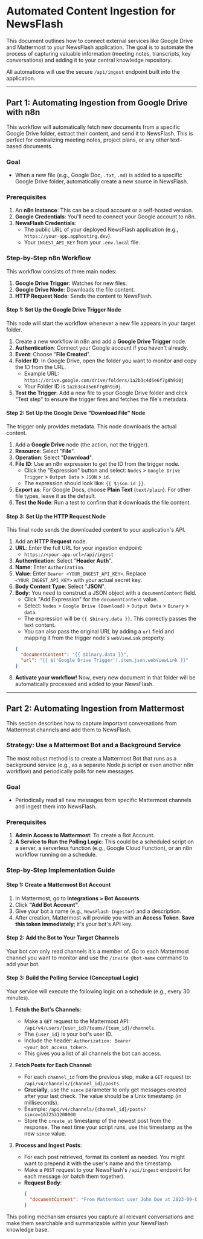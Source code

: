 
# Automated Content Ingestion for NewsFlash

This document outlines how to connect external services like Google Drive and Mattermost to your NewsFlash application. The goal is to automate the process of capturing valuable information (meeting notes, transcripts, key conversations) and adding it to your central knowledge repository.

All automations will use the secure `/api/ingest` endpoint built into the application.

---

## Part 1: Automating Ingestion from Google Drive with n8n

This workflow will automatically fetch new documents from a specific Google Drive folder, extract their content, and send it to NewsFlash. This is perfect for centralizing meeting notes, project plans, or any other text-based documents.

### **Goal**

- When a new file (e.g., Google Doc, `.txt`, `.md`) is added to a specific Google Drive folder, automatically create a new source in NewsFlash.

### **Prerequisites**

1.  An **n8n Instance**: This can be a cloud account or a self-hosted version.
2.  **Google Credentials**: You'll need to connect your Google account to n8n.
3.  **NewsFlash Credentials**:
    *   The public URL of your deployed NewsFlash application (e.g., `https://your-app.apphosting.dev`).
    *   Your `INGEST_API_KEY` from your `.env.local` file.

### **Step-by-Step n8n Workflow**

This workflow consists of three main nodes:

1.  **Google Drive Trigger**: Watches for new files.
2.  **Google Drive Node**: Downloads the file content.
3.  **HTTP Request Node**: Sends the content to NewsFlash.

#### **Step 1: Set Up the Google Drive Trigger Node**

This node will start the workflow whenever a new file appears in your target folder.

1.  Create a new workflow in n8n and add a **Google Drive Trigger** node.
2.  **Authentication**: Connect your Google account if you haven't already.
3.  **Event**: Choose "**File Created**".
4.  **Folder ID**: In Google Drive, open the folder you want to monitor and copy the ID from the URL.
    *   Example URL: `https://drive.google.com/drive/folders/1a2b3c4d5e6f7g8h9i0j`
    *   Your Folder ID is `1a2b3c4d5e6f7g8h9i0j`.
5.  **Test the Trigger**: Add a new file to your Google Drive folder and click "Test step" to ensure the trigger fires and fetches the file's metadata.

#### **Step 2: Set Up the Google Drive "Download File" Node**

The trigger only provides metadata. This node downloads the actual content.

1.  Add a **Google Drive** node (the action, not the trigger).
2.  **Resource**: Select "**File**".
3.  **Operation**: Select "**Download**".
4.  **File ID**: Use an n8n expression to get the ID from the trigger node.
    *   Click the "Expression" button and select: `Nodes` > `Google Drive Trigger` > `Output Data` > `JSON` > `id`.
    *   The expression should look like: `{{ $json.id }}`.
5.  **Export as**: For Google Docs, choose **Plain Text** (`text/plain`). For other file types, leave it as the default.
6.  **Test the Node**: Run a test to confirm that it downloads the file content.

#### **Step 3: Set Up the HTTP Request Node**

This final node sends the downloaded content to your application's API.

1.  Add an **HTTP Request** node.
2.  **URL**: Enter the full URL for your ingestion endpoint:
    *   `https://<your-app-url>/api/ingest`
3.  **Authentication**: Select "**Header Auth**".
4.  **Name**: Enter `Authorization`.
5.  **Value**: Enter `Bearer <YOUR_INGEST_API_KEY>`. Replace `<YOUR_INGEST_API_KEY>` with your actual secret key.
6.  **Body Content Type**: Select "**JSON**".
7.  **Body**: You need to construct a JSON object with a `documentContent` field.
    *   Click "Add Expression" for the `documentContent` value.
    *   Select: `Nodes` > `Google Drive (Download)` > `Output Data` > `Binary` > `data`.
    *   The expression will be `{{ $binary.data }}`. This correctly passes the text content.
    *   You can also pass the original URL by adding a `url` field and mapping it from the trigger node's `webViewLink` property.
    ```json
    {
      "documentContent": "{{ $binary.data }}",
      "url": "{{ $('Google Drive Trigger').item.json.webViewLink }}"
    }
    ```
8.  **Activate your workflow!** Now, every new document in that folder will be automatically processed and added to your NewsFlash.

---

## Part 2: Automating Ingestion from Mattermost

This section describes how to capture important conversations from Mattermost channels and add them to NewsFlash.

### **Strategy: Use a Mattermost Bot and a Background Service**

The most robust method is to create a Mattermost Bot that runs as a background service (e.g., as a separate Node.js script or even another n8n workflow) and periodically polls for new messages.

### **Goal**

- Periodically read all new messages from specific Mattermost channels and ingest them into NewsFlash.

### **Prerequisites**

1.  **Admin Access to Mattermost**: To create a Bot Account.
2.  **A Service to Run the Polling Logic**: This could be a scheduled script on a server, a serverless function (e.g., Google Cloud Function), or an n8n workflow running on a schedule.

### **Step-by-Step Implementation Guide**

#### **Step 1: Create a Mattermost Bot Account**

1.  In Mattermost, go to **Integrations > Bot Accounts**.
2.  Click **"Add Bot Account"**.
3.  Give your bot a name (e.g., `NewsFlash-Ingestor`) and a description.
4.  After creation, Mattermost will provide you with an **Access Token**. **Save this token immediately**; it's your bot's API key.

#### **Step 2: Add the Bot to Your Target Channels**

Your bot can only read channels it's a member of. Go to each Mattermost channel you want to monitor and use the `/invite @bot-name` command to add your bot.

#### **Step 3: Build the Polling Service (Conceptual Logic)**

Your service will execute the following logic on a schedule (e.g., every 30 minutes).

1.  **Fetch the Bot's Channels**:
    *   Make a `GET` request to the Mattermost API: `/api/v4/users/{user_id}/teams/{team_id}/channels`.
    *   The `{user_id}` is your bot's user ID.
    *   Include the header: `Authorization: Bearer <your_bot_access_token>`.
    *   This gives you a list of all channels the bot can access.

2.  **Fetch Posts for Each Channel**:
    *   For each `channel_id` from the previous step, make a `GET` request to: `/api/v4/channels/{channel_id}/posts`.
    *   **Crucially**, use the `since` parameter to only get messages created after your last check. The value should be a Unix timestamp (in milliseconds).
    *   Example: `/api/v4/channels/{channel_id}/posts?since=1672531200000`
    *   Store the `create_at` timestamp of the newest post from the response. The next time your script runs, use this timestamp as the new `since` value.

3.  **Process and Ingest Posts**:
    *   For each post retrieved, format its content as needed. You might want to prepend it with the user's name and the timestamp.
    *   Make a `POST` request to your NewsFlash's `/api/ingest` endpoint for each message (or batch them together).
    *   **Request Body**:
        ```json
        {
          "documentContent": "From Mattermost user John Doe at 2023-09-01: \n\n We need to finalize the Q4 marketing budget by EOD."
        }
        ```

This polling mechanism ensures you capture all relevant conversations and make them searchable and summarizable within your NewsFlash knowledge base.
